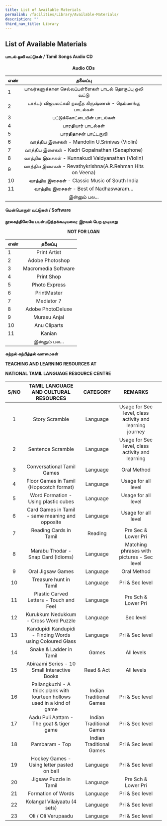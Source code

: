 ```yaml
---
title: List of Available Materials
permalink: /facilities/Library/Available-Materials/
description: ""
third_nav_title: Library
---
```

## List of Available Materials

#### பாடல் ஒலி வட்டுகள் / Tamil Songs Audio CD

**<center>Audio CDs</center>**

| எண் |                          தலைப்பு                         |   |   |   |
|----|:-------------------------------------------------------:|---|---|---|
| 1  | பாலர்களுக்கான செல்லப்பள்ளைகள் பாடல் தொகுப்பு ஒலி வட்டு           |   |   |   |
| 2  | டாக்டர் விஜயலட்சுமி நவநீத கிருஷ்ணன் - தெம்மாங்கு பாடல்கள்         |   |   |   |
| 3  | பட்டுக்கோட்டையின் பாடல்கள்                                    |   |   |   |
| 4  | பாரதியார் பாடல்கள்                                         |   |   |   |
| 5  | பாரதிதாசன் பாட்டருவி                                      |   |   |   |
| 6  | வாத்திய இசைகள் - Mandolin U.Srinivas (Violin)             |   |   |   |
| 7  | வாத்திய இசைகள்  - Kadri Gopalnathan (Saxaphone)           |   |   |   |
| 8  | வாத்திய இசைகள் - Kunnakudi Vaidyanathan (Violin)          |   |   |   |
| 9  | வாத்திய இசைகள் - Revathykrishna(A.R.Rehman Hits on Veena) |   |   |   |
| 10 | வாத்திய இசைகள் - Classic Music of South India             |   |   |   |
| 11 | வாத்திய இசைகள் - Best of Nadhaswaram…                     |   |   |   |
|    |                                             இன்னும் பல... |   |   |   |


#### **மென்பொருள் வட்டுகள் / Software**

**நூலகத்திலேயே பயன்படுத்தக்கூடியவை; இரவல் பெற முடியாது**

**<center>NOT FOR LOAN</center>**

| எண் |        தலைப்பு       |
|----|:-------------------:|
| 1  | Print Artist        |
| 2  | Adobe Photoshop     |
| 3  | Macromedia Software |
| 4  | Print Shop          |
| 5  | Photo Express       |
| 6  | PrintMaster         |
| 7  | Mediator 7          |
| 8  | Adobe PhotoDeluxe   |
| 9  | Murasu Anjal        |
| 10 | Anu Cliparts        |
| 11 | Kanian              |
|    |         இன்னும் பல... |

**கற்றல் கற்பித்தல் வளமைகள்**

**TEACHING AND LEARNING RESOURCES AT**

**NATIONAL TAMIL LANGUAGE RESOURCE CENTRE**

| S/NO |                   TAMIL LANGUAGE AND CULTURAL RESOURCES                   |         CATEGORY         |                          REMARKS                         |   |
|:----:|:-------------------------------------------------------------------------:|:------------------------:|:--------------------------------------------------------:|---|
| 1    | Story Scramble                                                            | Language                 | Usage for Sec level, class activity and learning journey |   |
| 2    | Sentence Scramble                                                         | Language                 | Usage for Sec level, class activity and learning         |   |
| 3    | Conversational Tamil Games                                                | Language                 | Oral Method                                              |   |
| 4    | Floor Games in Tamil (Hopscotch format)                                   | Language                 | Usage for all level                                      |   |
| 5    | Word Formation - Using plastic cubes                                      | Language                 | Usage for all level                                      |   |
| 6    | Card Games in Tamil - same meaning and opposite                           | Language                 | Usage for all level                                      |   |
| 7    | Reading Cards in Tamil                                                    | Reading                  | Pre Sec & Lower Pri                                      |   |
| 8    | Marabu Thodar - Snap Card (Idioms)                                        | Language                 | Matching phrases with pictures - Sec level               |   |
| 9    | Oral Jigsaw Games                                                         | Language                 | Oral Method                                              |   |
| 10   | Treasure hunt in Tamil                                                    | Language                 | Pri & Sec level                                          |   |
| 11   | Plastic Carved Letters - Touch and Feel                                   | Language                 | Pre Sch & Lower Pri                                      |   |
| 12   | Kurukkum Nedukkum - Cross Word Puzzle                                     | Language                 | Sec level                                                |   |
| 13   | Kandupidi Kandupidi - Finding Words using Coloured Glass                  | Language                 | Pri & Sec level                                          |   |
| 14   | Snake & Ladder in Tamil                                                   | Games                    | All levels                                               |   |
| 15   | Abiraami Series - 10 Small Interactive Books                              | Read & Act               | All levels                                               |   |
| 16   | Pallangkuzhi - A thick plank with fourteen hollows used in a kind of game | Indian Traditional Games | Pri & Sec level                                          |   |
| 17   | Aadu Puli Aattam - The goat & tiger game                                  | Indian Traditional Games | Pri & Sec level                                          |   |
| 18   | Pambaram - Top                                                            | Indian Traditional Games | Pri & Sec level                                          |   |
| 19   | Hockey Games - Using letter pasted on ball                                | Language                 | Pri & Sec level                                          |   |
| 20   | Jigsaw Puzzle in Tamil                                                    | Language                 | Pre Sch & Lower Pri                                      |   |
| 21   | Formation of Words                                                        | Language                 | Pri & Sec level                                          |   |
| 22   | Kolangal Vilaiyaatu (4 sets)	                                              | Language                 | Pri & Sec level                                          |   |
| 23   | Oli / Oli Verupaadu                                                       | Language                 | Pri & Sec level                                          |   |

